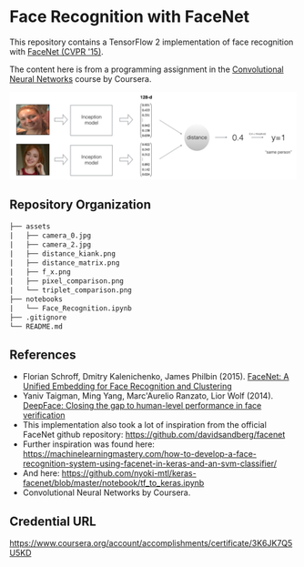 # Face Recognition with FaceNet
This repository contains a TensorFlow 2 implementation of face recognition with [FaceNet (CVPR '15)](https://www.cv-foundation.org/openaccess/content_cvpr_2015/html/Schroff_FaceNet_A_Unified_2015_CVPR_paper.html).

The content here is from a programming assignment in the [Convolutional Neural Networks](https://www.coursera.org/programs/learning-program-qth60/learn/convolutional-neural-networks) course by Coursera.

![Alt text](assets/distance_kiank.png)

## Repository Organization

    ├── assets
    |   ├── camera_0.jpg
    |   ├── camera_2.jpg
    |   ├── distance_kiank.png
    |   ├── distance_matrix.png
    |   ├── f_x.png
    |   ├── pixel_comparison.png
    |   └── triplet_comparison.png
    ├── notebooks
    |   └── Face_Recognition.ipynb
    ├── .gitignore
    └── README.md

## References

* Florian Schroff, Dmitry Kalenichenko, James Philbin (2015). [FaceNet: A Unified Embedding for Face Recognition and Clustering](https://arxiv.org/pdf/1503.03832.pdf)
* Yaniv Taigman, Ming Yang, Marc'Aurelio Ranzato, Lior Wolf (2014). [DeepFace: Closing the gap to human-level performance in face verification](https://research.fb.com/wp-content/uploads/2016/11/deepface-closing-the-gap-to-human-level-performance-in-face-verification.pdf)
* This implementation also took a lot of inspiration from the official FaceNet github repository: https://github.com/davidsandberg/facenet
* Further inspiration was found here: https://machinelearningmastery.com/how-to-develop-a-face-recognition-system-using-facenet-in-keras-and-an-svm-classifier/
* And here: https://github.com/nyoki-mtl/keras-facenet/blob/master/notebook/tf_to_keras.ipynb
* Convolutional Neural Networks by Coursera.

## Credential URL
https://www.coursera.org/account/accomplishments/certificate/3K6JK7Q5U5KD
